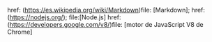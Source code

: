 href: (https://es.wikipedia.org/wiki/Markdown)file: [Markdown];
href: (https://nodejs.org/); file:[Node.js]
href: (https://developers.google.com/v8/)file: [motor de JavaScript V8 de Chrome]

